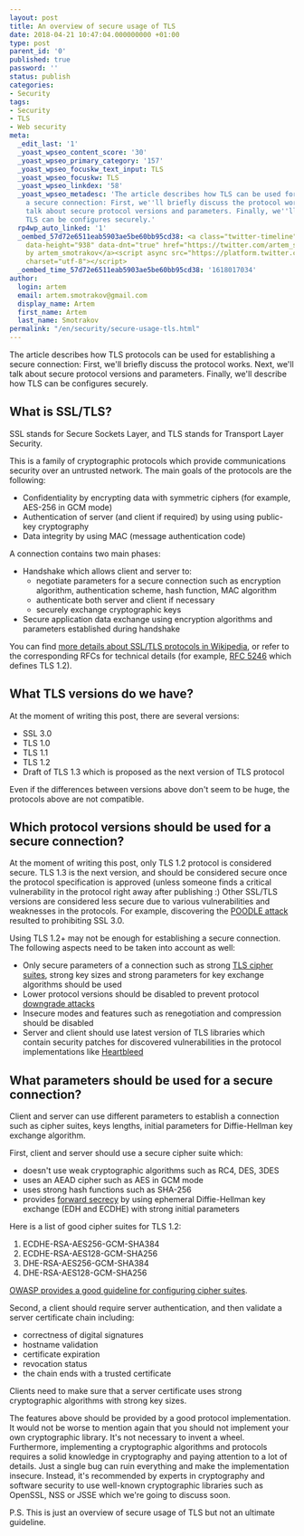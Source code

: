 ```yaml
---
layout: post
title: An overview of secure usage of TLS
date: 2018-04-21 10:47:04.000000000 +01:00
type: post
parent_id: '0'
published: true
password: ''
status: publish
categories:
- Security
tags:
- Security
- TLS
- Web security
meta:
  _edit_last: '1'
  _yoast_wpseo_content_score: '30'
  _yoast_wpseo_primary_category: '157'
  _yoast_wpseo_focuskw_text_input: TLS
  _yoast_wpseo_focuskw: TLS
  _yoast_wpseo_linkdex: '58'
  _yoast_wpseo_metadesc: 'The article describes how TLS can be used for establishing
    a secure connection: First, we''ll briefly discuss the protocol works. Next, we''ll
    talk about secure protocol versions and parameters. Finally, we''ll describe how
    TLS can be configures securely.'
  rp4wp_auto_linked: '1'
  _oembed_57d72e6511eab5903ae5be60bb95cd38: <a class="twitter-timeline" data-width="625"
    data-height="938" data-dnt="true" href="https://twitter.com/artem_smotrakov?ref_src=twsrc%5Etfw">Tweets
    by artem_smotrakov</a><script async src="https://platform.twitter.com/widgets.js"
    charset="utf-8"></script>
  _oembed_time_57d72e6511eab5903ae5be60bb95cd38: '1618017034'
author:
  login: artem
  email: artem.smotrakov@gmail.com
  display_name: Artem
  first_name: Artem
  last_name: Smotrakov
permalink: "/en/security/secure-usage-tls.html"
---
```

The article describes how TLS protocols can be used for establishing a secure connection: First, we'll briefly discuss the protocol works. Next, we'll talk about secure protocol versions and parameters. Finally, we'll describe how TLS can be configures securely.

<!--more-->

## What is SSL/TLS?

SSL stands for Secure Sockets Layer, and TLS stands for&nbsp;Transport Layer Security.

This is a family of cryptographic protocols which provide communications security over an untrusted network. The main goals of the protocols are the following:

- Confidentiality by encrypting data with symmetric ciphers (for example, AES-256 in GCM mode)
- Authentication of server (and client if required) by using&nbsp;using public-key cryptography
- Data integrity by using MAC (message authentication code)

A connection contains two main phases:

- Handshake which allows client and server to:
  - negotiate parameters for a secure connection such as encryption algorithm, authentication scheme, hash function, MAC algorithm
  - authenticate both server and client if necessary
  - securely exchange cryptographic keys
- Secure application data exchange using encryption algorithms and parameters established during handshake

You can find [more details about SSL/TLS protocols in Wikipedia](https://en.wikipedia.org/wiki/Transport_Layer_Security), or refer to the corresponding RFCs for technical details (for example,&nbsp;[RFC 5246](https://www.ietf.org/rfc/rfc5246.txt)&nbsp;which defines TLS 1.2).

## What TLS versions do we have?

At the moment of writing this post, there are several versions:

- SSL 3.0
- TLS 1.0
- TLS 1.1
- TLS 1.2
- Draft of TLS 1.3 which is proposed as the next version of TLS protocol

Even if the differences between versions above don't seem to be huge, the protocols above are not compatible.

## Which protocol versions should be used for a secure connection?

At the moment of writing this post, only TLS 1.2 protocol is considered secure. TLS 1.3 is the next version, and should be considered secure once the protocol specification is approved (unless someone finds a critical vulnerability in the protocol right away after publishing :) Other SSL/TLS versions are considered less secure due to various vulnerabilities and weaknesses in the protocols. For example, discovering the [POODLE attack](https://en.wikipedia.org/wiki/POODLE) resulted to prohibiting SSL 3.0.

Using TLS 1.2+ may not be enough for establishing a secure connection. The following aspects need to be taken into account as well:

- Only secure parameters of a connection such as strong [TLS cipher suites](https://en.wikipedia.org/wiki/Cipher_suite), strong key sizes and strong parameters for key exchange algorithms should be used
- Lower protocol versions should be disabled to prevent protocol [downgrade attacks](https://en.wikipedia.org/wiki/Downgrade_attack)
- Insecure modes and features such as renegotiation and&nbsp;compression should be disabled
- Server and client should use latest version of TLS libraries which contain security patches for discovered vulnerabilities in the protocol implementations like [Heartbleed](https://en.wikipedia.org/wiki/Heartbleed)

## What parameters should be used for a secure connection?

Client and server can use different parameters to establish a connection such as cipher suites, keys lengths, initial parameters for Diffie-Hellman key exchange algorithm.

First, client and server should use a secure cipher suite which:

- doesn't use weak cryptographic algorithms such as RC4, DES, 3DES
- uses an AEAD cipher such as AES in GCM mode
- uses strong hash functions such as SHA-256
- provides&nbsp;[forward secrecy](https://en.wikipedia.org/wiki/Forward_secrecy)&nbsp;by using ephemeral Diffie-Hellman key exchange (EDH and ECDHE) with strong initial parameters

Here is a list of good cipher suites for TLS 1.2:

1. ECDHE-RSA-AES256-GCM-SHA384
2. ECDHE-RSA-AES128-GCM-SHA256
3. DHE-RSA-AES256-GCM-SHA384
4. DHE-RSA-AES128-GCM-SHA256

[OWASP provides a good guideline for configuring cipher suites](https://www.owasp.org/index.php/Transport_Layer_Protection_Cheat_Sheet#Server_Protocol_and_Cipher_Configuration).

Second, a client should require server authentication, and then validate a server certificate chain including:

- correctness of digital signatures
- hostname validation
- certificate expiration
- revocation status
- the chain ends with a trusted certificate

Clients need to make sure that a server certificate uses strong cryptographic algorithms with strong key sizes.

The features above should be provided by a good protocol implementation. It would not be worse to mention again that you should not implement your own cryptographic library. It's not necessary to invent a wheel. Furthermore, implementing a cryptographic algorithms and protocols requires a solid knowledge in cryptography and paying attention to a lot of details. Just a single bug can ruin everything and make the implementation insecure. Instead, it's recommended by experts in cryptography and software security to use well-known cryptographic libraries such as OpenSSL, NSS or JSSE which we're going to discuss soon.

P.S. This is just an overview of secure usage of TLS but not an ultimate guideline.

